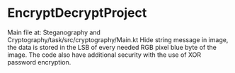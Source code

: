 # EncryptDecryptProject

Main file at: Steganography and Cryptography/task/src/cryptography/Main.kt
Hide string message in image, the data is stored in the LSB of every needed RGB pixel blue byte of the image.
The code also have additional security with the use of XOR password encryption.
